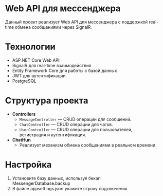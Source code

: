 # Web API для мессенджера

Данный проект реализует Web API для мессенджера с поддержкой real-time обмена сообщениями через SignalR.


# Технологии

- ASP.NET Core Web API
- SignalR для real-time взаимодействия
- Entity Framework Core для работы с базой данных
- JWT для аутентификации
- PostgreSQL

# Структура проекта

- **Controllers**
  - `MessageController` — CRUD операции для сообщений.
  - `ChatController` — CRUD операции для чатов.
  - `UserController` — CRUD операции для пользователей, регистрация и аутентификация.
- **ChatHun**
  - Реализует механизм обмена сообщениями в реальном времени.

# Настройка
1. Установите базу данных, используя бекап MessengerDatabase.backup
2. В файле appsettings.json укажите строку подключения
